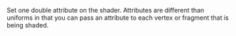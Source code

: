 Set one double attribute on the shader.
Attributes are different than uniforms in that you can pass an attribute to each vertex or fragment that is being shaded.
